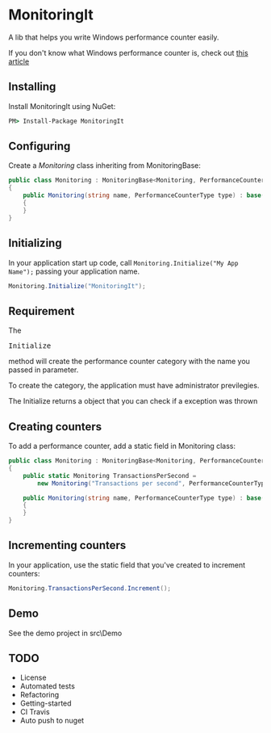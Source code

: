 MonitoringIt
================================

A lib that helps you write Windows performance counter easily.

If you don't know what Windows performance counter is, check out [this article](http://www.codeproject.com/Articles/8590/An-Introduction-To-Performance-Counters)

Installing
---------------

Install MonitoringIt using NuGet:

```bat
PM> Install-Package MonitoringIt
```

Configuring
---------------

Create a *Monitoring* class inheriting from MonitoringBase:

```csharp
public class Monitoring : MonitoringBase<Monitoring, PerformanceCounterType>
{
    public Monitoring(string name, PerformanceCounterType type) : base(name, type)
    {
    }
}
```

Initializing
---------------

In your application start up code, call <code>Monitoring.Initialize("My App Name");</code> passing your application name.

```csharp
Monitoring.Initialize("MonitoringIt");
```

Requirement
---------------

The <pre>Initialize</pre> method will create the performance counter category with the name you passed in parameter.

To create the category, the application must have administrator previlegies.

The Initialize returns a object that you can check if a exception was thrown

Creating counters
---------------

To add a performance counter, add a static field in Monitoring class:

```csharp
public class Monitoring : MonitoringBase<Monitoring, PerformanceCounterType>
{
    public static Monitoring TransactionsPerSecond =
        new Monitoring("Transactions per second", PerformanceCounterType.RateOfCountsPerSecond32);

    public Monitoring(string name, PerformanceCounterType type) : base(name, type)
    {
    }
}
```

Incrementing counters
---------------

In your application, use the static field that you've created to increment counters:

```csharp
Monitoring.TransactionsPerSecond.Increment();
```

Demo
---------------

See the demo project in src\Demo

TODO
--------------------------------

* License
* Automated tests
* Refactoring
* Getting-started
* CI Travis
* Auto push to nuget
